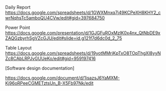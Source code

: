 Daily Report
https://docs.google.com/spreadsheets/d/1GWXMnxq7j49KCPeXH8KHY2_cwrNqhsTc5amboQU4CVw/edit#gid=397684750

Power Point
https://docs.google.com/presentation/d/1GJGFuROxMzlK0x4nx_QtNbDE9xZAQGzbyrhSgVZcGJU/edit#slide=id.g121f7d6dc0d_2_75

Table Layout
https://docs.google.com/spreadsheets/d/19yotMMrjKpTxO8TOpThgXI8yyNZc8CAbLRPJvGUUeKo/edit#gid=959197416

[Software design documentation]

https://docs.google.com/document/d/1isazsJ6YaMXM-Kj96oRPeeCGMETztsUn_B-X5Fb97Nk/edit
